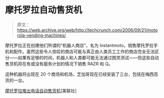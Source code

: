 # 摩托罗拉自动售货机

> 原文：<https://web.archive.org/web/http://techcrunch.com/2006/09/21/motorola-vending-machines/>

摩托罗拉正在创建他们所谓的“机器人商店”，名为 Instantmoto，销售摩托罗拉手机和配件。虽然这些令人惊叹的商店可能与真正由人类员工工作的商店完全无法区分——如果有足够的时间，机器人和人类都可能无法通过图灵测试——但这些自动售货机将在有或没有服务计划的情况下销售 RAZR 和 Q。

这种机器将出现在 20 个商场和机场，芝加哥现在已经安装了三台，包括在梅西百货的一台。

[摩托罗拉推出电话自动售货机](https://web.archive.org/web/20160307064132/http://news.yahoo.com/s/ap/20060921/ap_on_hi_te/motorola_robotic_stores;_ylt=AkI4kvPXKSgap21E6SfWTs.s0NUE;_ylu=X3oDMTA3b2NibDltBHNlYwM3MTY-)[美联社]